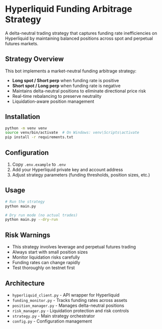 # Hyperliquid Funding Arbitrage Strategy

A delta-neutral trading strategy that captures funding rate inefficiencies on Hyperliquid by maintaining balanced positions across spot and perpetual futures markets.

## Strategy Overview

This bot implements a market-neutral funding arbitrage strategy:
- **Long spot / Short perp** when funding rate is positive
- **Short spot / Long perp** when funding rate is negative
- Maintains delta-neutral positions to eliminate directional price risk
- Real-time rebalancing to preserve neutrality
- Liquidation-aware position management

## Installation

```bash
python -m venv venv
source venv/bin/activate  # On Windows: venv\Scripts\activate
pip install -r requirements.txt
```

## Configuration

1. Copy `.env.example` to `.env`
2. Add your Hyperliquid private key and account address
3. Adjust strategy parameters (funding thresholds, position sizes, etc.)

## Usage

```bash
# Run the strategy
python main.py

# Dry run mode (no actual trades)
python main.py --dry-run
```

## Risk Warnings

- This strategy involves leverage and perpetual futures trading
- Always start with small position sizes
- Monitor liquidation risks carefully
- Funding rates can change rapidly
- Test thoroughly on testnet first

## Architecture

- `hyperliquid_client.py` - API wrapper for Hyperliquid
- `funding_monitor.py` - Tracks funding rates across assets
- `position_manager.py` - Manages delta-neutral positions
- `risk_manager.py` - Liquidation protection and risk controls
- `strategy.py` - Main strategy orchestrator
- `config.py` - Configuration management
